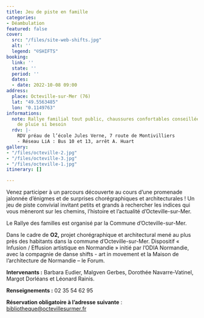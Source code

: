 ```yaml
---
title: Jeu de piste en famille
categories:
- Déambulation
featured: false
cover:
  src: "/files/site-web-shifts.jpg"
  alt: ''
  legend: "©SHIFTS"
booking:
  link: ''
  state: ''
  period: ''
  dates:
  - date: 2022-10-08 09:00
address:
  place: Octeville-sur-Mer (76)
  lat: "49.5563485"
  lon: "0.1149763"
informations:
  note: Rallye familial tout public, chaussures confortables conseillées et vêtement
    de pluie si besoin
  rdv: |-
    RDV préau de l’école Jules Verne, 7 route de Montivilliers
    - Réseau LiA : Bus 10 et 13, arrêt A. Huart
gallery:
- "/files/octeville-2.jpg"
- "/files/octeville-3.jpg"
- "/files/octeville-1.jpg"
itinerary: []

---
```

Venez participer à un parcours découverte au cours d’une promenade jalonnée d’énigmes et de surprises chorégraphiques et architecturales ! Un jeu de piste convivial invitant petits et grands à rechercher les indices qui vous mèneront sur les chemins, l’histoire et l’actualité d’Octeville-sur-Mer.

Le Rallye des familles est organisé par la Commune d’Octeville-sur-Mer.

Dans le cadre de **O2,** projet chorégraphique et architectural mené au plus près des habitants dans la commune d’Octeville-sur-Mer. Dispositif « Infusion / Effusion artistique en Normandie » initié par l’ODIA Normandie, avec la compagnie de danse shifts - art in movement et la Maison de l’architecture de Normandie – le Forum.

**Intervenants :** Barbara Eudier, Malgven Gerbes, Dorothée Navarre-Vatinel, Margot Dorléans et Léonard Rainis.

**Renseignements :** 02 35 54 62 95

**Réservation obligatoire à l’adresse suivante** : bibliotheque@octevillesurmer.fr